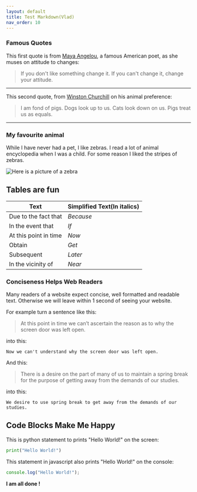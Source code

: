 ```yaml
---
layout: default
title: Test Markdown(Vlad)
nav_order: 10
---
```


### Famous Quotes
This first quote is from [Maya Angelou](https://www.brainyquote.com/quotes/maya_angelou_101310), a famous American poet, as she muses on
attitude to changes:
>If you don't like something change it. If you can't change it, change your attitude.

---

This second quote, from [Winston Churchill](https://www.brainyquote.com/quotes/winston_churchill_161474) on his animal preference:
>I am fond of pigs. Dogs look up to us. Cats look down on us. Pigs treat us as equals.

---

### My favourite animal
While I have never had a pet, I like zebras. I read a lot of animal encyclopedia when I was a child. For some reason I liked the stripes of zebras.


![Here is a picture of a zebra](https://images.ctfassets.net/cnu0m8re1exe/w4TS6ONjG71UXC3pkZDLc/5f162a88da4bebf9a9d29a867205b795/Zebra.jpg?w=650&h=433&fit=fill)

## Tables are fun 

| Text                  | Simplified Text(In italics) |
| --------------------- | --------------------------- |
| Due to the fact that  | _Because_                   |
| In the event that     | _If_                        |
| At this point in time | _Now_                       |
| Obtain                | _Get_                       |
| Subsequent            | _Later_                     |
| In the vicinity of    | _Near_                      |

### Conciseness Helps Web Readers

Many readers of a website expect concise, well formatted and readable text. Otherwise we will leave within 1 second of seeing your website.

For example turn a sentence like this:

>At this point in time we can’t ascertain the reason as to why the screen door was left open.

into this:
```
Now we can't understand why the screen door was left open.
```

And this:

>There is a desire on the part of many of us to maintain a spring break for the purpose of getting away from the demands of our studies.

into this:

```
We desire to use spring break to get away from the demands of our studies. 
```

## Code Blocks Make Me Happy

This is python statement to prints "Hello World!" on the screen:

```python
print("Hello World!")
```

This statement in javascript also prints "Hello World!" on the console:

```javascript
console.log("Hello World!");
```

**I am all done !**



